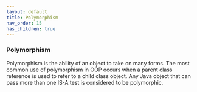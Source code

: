```yaml
---
layout: default
title: Polymorphism
nav_order: 15
has_children: true
---
```

### Polymorphism

Polymorphism is the ability of an object to take on many forms. The most common use of polymorphism in OOP occurs when a parent class reference is used to refer to a child class object. Any Java object that can pass more than one IS-A test is considered to be polymorphic. 
